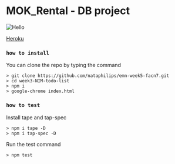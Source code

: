 
# MOK_Rental - DB project

![Hello](https://media.giphy.com/media/IgKziLLX1SDeFXAZba/giphy.gif)

[Heroku](https://mok-car-rentals.herokuapp.com/)


### `how to install`

You can clone the repo by typing the command

```console
> git clone https://github.com/nataphilips/emn-week5-facn7.git
> cd week3-NIM-todo-list
> npm i
> google-chrome index.html
```
### `how to test`

Install tape and tap-spec

```console
> npm i tape -D
> npm i tap-spec -D
```

Run the test command

```console
> npm test
```

